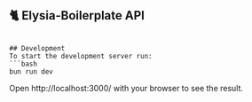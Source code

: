 ## 🐈 Elysia-Boilerplate API
```

## Development
To start the development server run:
```bash
bun run dev
```

Open http://localhost:3000/ with your browser to see the result.
